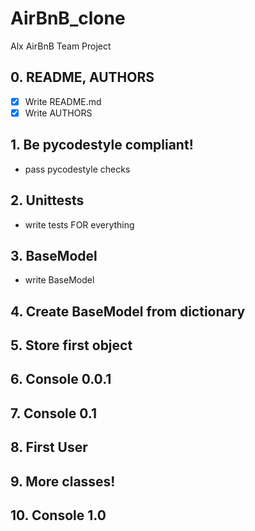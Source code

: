 # AirBnB_clone
Alx AirBnB Team Project

## 0. README, AUTHORS
- [x] Write README.md
- [x] Write AUTHORS

## 1. Be pycodestyle compliant!
- pass pycodestyle checks

## 2. Unittests
- write tests FOR everything

## 3. BaseModel
- write BaseModel

## 4. Create BaseModel from dictionary
## 5. Store first object
## 6. Console 0.0.1
## 7. Console 0.1
## 8. First User
## 9. More classes!
## 10. Console 1.0
